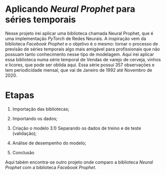 # Aplicando *Neural Prophet* para séries temporais

Nesse projeto irei aplicar uma biblioteca chamada Neural Prophet, que é uma implementação *PyTorch* de Redes Neurais. 
A inspiração vem da biblioteca *Facebook Prophet* e o objetivo é o mesmo: tornar o processo de previsão de séries temporais algo mais amigável para profissionais que não 
possuam tanto conhecimento nesse tipo de modelagem. Aqui irei aplicar essa biblioteca numa série temporal de Vendas de varejo de cerveja, vinhos e licores, que pode ser obtida aqui. 
Essa série possui 357 observações e tem periodicidade mensal, que vai de Janeiro de 1992 até Novembro de 2020.


# Etapas

1) Importação das bibliotecas;

2) Importando os dados;

3) Criação o modelo
   3.1) Separando os dados de treino e de teste (validação);
   
4) Análise de desempenho do modelo;

5) Conclusão

Aqui tabém encontra-se outro projeto onde comparo a biblioteca *Neural Prophet* com a biblioteca *Facebook Prophet*.
